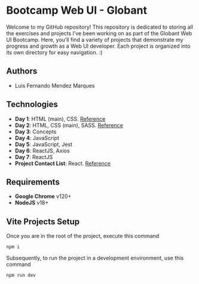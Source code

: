 
# Bootcamp Web UI - Globant

Welcome to my GitHub repository! This repository is dedicated to storing all the exercises and projects I’ve been working on as part of the Globant Web UI Bootcamp. Here, you’ll find a variety of projects that demonstrate my progress and growth as a Web UI developer. Each project is organized into its own directory for easy navigation. :)


## Authors

- Luis Fernando Mendez Marques


## Technologies

- **Day 1**: HTML (main), CSS. [Reference](https://medium.com/@davifsroberto/5-microfrontend-pratices-84d843958754)
- **Day 2**: HTML, CSS (main), SASS. [Reference](https://www.nature.com/nature/volumes/626/issues/7999)
- **Day 3**: Concepts
- **Day 4**: JavaScript
- **Day 5**: JavaScript, Jest
- **Day 6**: ReactJS, Axios
- **Day 7**: ReactJS
- **Project Contact List**: React. [Reference](https://xd.adobe.com/view/165c41fb-e8a3-40e7-a850-d90f064a94a2-430f/)


## Requirements
- **Google Chrome** v120+
- **NodeJS** v18+

## Vite Projects Setup
Once you are in the root of the project, execute this command
```
npm i
```
Subsequently, to run the project in a development environment, use this command
```
npm run dev
```

